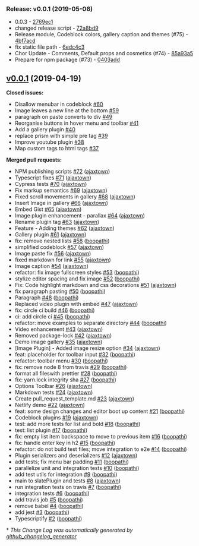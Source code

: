 ### Release: v0.0.1 (2019-05-06)

- 0.0.3 - <a href="https://github.com/letterpad/editor/commit/2769ec17f2acf8d5a06d85a581fe4f137707b409">2769ec1</a>
- changed release script - <a href="https://github.com/letterpad/editor/commit/72a8bd96e3f2a3f61f2be8788717885ed61488a0">72a8bd9</a>
- Release module, Codeblock colors, gallery caption and themes (#75) - <a href="https://github.com/letterpad/editor/commit/4bf7acd0e9b6891a6bb4206f48ce50b2a1039cec">4bf7acd</a>
- fix static file path - <a href="https://github.com/letterpad/editor/commit/6edc4c303ffa0150658869dbee9e3d868fff0b6b">6edc4c3</a>
- Chor Update - Comments, Default props and cosmetics (#74) - <a href="https://github.com/letterpad/editor/commit/85a93a55980244261821526760d59c4e12ef1b0b">85a93a5</a>
- Prepare for npm package (#73) - <a href="https://github.com/letterpad/editor/commit/0403add8c54d71968da71a5c2ddb40c9310475f8">0403add</a>

## [v0.0.1](https://github.com/letterpad/editor/tree/v0.0.1) (2019-04-19)

**Closed issues:**

- Disallow menubar in codeblock [\#60](https://github.com/letterpad/editor/issues/60)
- Image leaves a new line at the bottom [\#59](https://github.com/letterpad/editor/issues/59)
- paragraph on paste converts to div [\#49](https://github.com/letterpad/editor/issues/49)
- Reorganise buttons in hover menu and toolbar [\#41](https://github.com/letterpad/editor/issues/41)
- Add a gallery plugin [\#40](https://github.com/letterpad/editor/issues/40)
- replace prism with simple pre tag [\#39](https://github.com/letterpad/editor/issues/39)
- Improve youtube plugin [\#38](https://github.com/letterpad/editor/issues/38)
- Map custom tags to html tags [\#37](https://github.com/letterpad/editor/issues/37)

**Merged pull requests:**

- NPM publishing scripts [\#72](https://github.com/letterpad/editor/pull/72) ([ajaxtown](https://github.com/ajaxtown))
- Typescript fixes [\#71](https://github.com/letterpad/editor/pull/71) ([ajaxtown](https://github.com/ajaxtown))
- Cypress tests [\#70](https://github.com/letterpad/editor/pull/70) ([ajaxtown](https://github.com/ajaxtown))
- Fix markup semantics [\#69](https://github.com/letterpad/editor/pull/69) ([ajaxtown](https://github.com/ajaxtown))
- Fixed scroll movements in gallery [\#68](https://github.com/letterpad/editor/pull/68) ([ajaxtown](https://github.com/ajaxtown))
- Insert Image in gallery [\#66](https://github.com/letterpad/editor/pull/66) ([ajaxtown](https://github.com/ajaxtown))
- Embed Gist [\#65](https://github.com/letterpad/editor/pull/65) ([ajaxtown](https://github.com/ajaxtown))
- Image plugin enhancement - parallax [\#64](https://github.com/letterpad/editor/pull/64) ([ajaxtown](https://github.com/ajaxtown))
- Rename plugin tag [\#63](https://github.com/letterpad/editor/pull/63) ([ajaxtown](https://github.com/ajaxtown))
- Feature - Adding themes [\#62](https://github.com/letterpad/editor/pull/62) ([ajaxtown](https://github.com/ajaxtown))
- Gallery plugin [\#61](https://github.com/letterpad/editor/pull/61) ([ajaxtown](https://github.com/ajaxtown))
- fix: remove nested lists [\#58](https://github.com/letterpad/editor/pull/58) ([boopathi](https://github.com/boopathi))
- simplified codeblock [\#57](https://github.com/letterpad/editor/pull/57) ([ajaxtown](https://github.com/ajaxtown))
- Image paste fix [\#56](https://github.com/letterpad/editor/pull/56) ([ajaxtown](https://github.com/ajaxtown))
- fixed markdown for link [\#55](https://github.com/letterpad/editor/pull/55) ([ajaxtown](https://github.com/ajaxtown))
- Image caption [\#54](https://github.com/letterpad/editor/pull/54) ([ajaxtown](https://github.com/ajaxtown))
- refactor: fix image fullscreen styles [\#53](https://github.com/letterpad/editor/pull/53) ([boopathi](https://github.com/boopathi))
- stylize editor spacing and fix image [\#52](https://github.com/letterpad/editor/pull/52) ([boopathi](https://github.com/boopathi))
- Fix: Code highlight markdown and css decorations [\#51](https://github.com/letterpad/editor/pull/51) ([ajaxtown](https://github.com/ajaxtown))
- fix paragraph pasting [\#50](https://github.com/letterpad/editor/pull/50) ([boopathi](https://github.com/boopathi))
- Paragraph [\#48](https://github.com/letterpad/editor/pull/48) ([boopathi](https://github.com/boopathi))
- Replaced video plugin with embed [\#47](https://github.com/letterpad/editor/pull/47) ([ajaxtown](https://github.com/ajaxtown))
- fix: circle ci build [\#46](https://github.com/letterpad/editor/pull/46) ([boopathi](https://github.com/boopathi))
- ci: add circle ci [\#45](https://github.com/letterpad/editor/pull/45) ([boopathi](https://github.com/boopathi))
- refactor: move examples to separate directory [\#44](https://github.com/letterpad/editor/pull/44) ([boopathi](https://github.com/boopathi))
- Video enhancement [\#43](https://github.com/letterpad/editor/pull/43) ([ajaxtown](https://github.com/ajaxtown))
- Removed package-lock [\#42](https://github.com/letterpad/editor/pull/42) ([ajaxtown](https://github.com/ajaxtown))
- Demo image gallery [\#35](https://github.com/letterpad/editor/pull/35) ([ajaxtown](https://github.com/ajaxtown))
- \[Image Plugin\] - Added image resize option [\#34](https://github.com/letterpad/editor/pull/34) ([ajaxtown](https://github.com/ajaxtown))
- feat: placeholder for toolbar input [\#32](https://github.com/letterpad/editor/pull/32) ([boopathi](https://github.com/boopathi))
- refactor: toolbar menu [\#30](https://github.com/letterpad/editor/pull/30) ([boopathi](https://github.com/boopathi))
- fix: remove node 8 from travis [\#29](https://github.com/letterpad/editor/pull/29) ([boopathi](https://github.com/boopathi))
- format all fileswith prettier [\#28](https://github.com/letterpad/editor/pull/28) ([boopathi](https://github.com/boopathi))
- fix: yarn.lock integrity sha [\#27](https://github.com/letterpad/editor/pull/27) ([boopathi](https://github.com/boopathi))
- Options Toolbar [\#26](https://github.com/letterpad/editor/pull/26) ([ajaxtown](https://github.com/ajaxtown))
- Markdown tests [\#24](https://github.com/letterpad/editor/pull/24) ([ajaxtown](https://github.com/ajaxtown))
- Create pull_request_template.md [\#23](https://github.com/letterpad/editor/pull/23) ([ajaxtown](https://github.com/ajaxtown))
- Netlify demo [\#22](https://github.com/letterpad/editor/pull/22) ([ajaxtown](https://github.com/ajaxtown))
- feat: some design changes and editor boot up content [\#21](https://github.com/letterpad/editor/pull/21) ([boopathi](https://github.com/boopathi))
- Codeblock plugins [\#19](https://github.com/letterpad/editor/pull/19) ([ajaxtown](https://github.com/ajaxtown))
- test: add more tests for list and bold [\#18](https://github.com/letterpad/editor/pull/18) ([boopathi](https://github.com/boopathi))
- test: list plugin [\#17](https://github.com/letterpad/editor/pull/17) ([boopathi](https://github.com/boopathi))
- fix: empty list item backspace to move to previous item [\#16](https://github.com/letterpad/editor/pull/16) ([boopathi](https://github.com/boopathi))
- fix: handle enter key in h2 [\#15](https://github.com/letterpad/editor/pull/15) ([boopathi](https://github.com/boopathi))
- refactor: do not build test files; move integration to e2e [\#14](https://github.com/letterpad/editor/pull/14) ([boopathi](https://github.com/boopathi))
- Plugin serializers and deserializers [\#12](https://github.com/letterpad/editor/pull/12) ([ajaxtown](https://github.com/ajaxtown))
- add tests; fix menu bar padding [\#11](https://github.com/letterpad/editor/pull/11) ([boopathi](https://github.com/boopathi))
- parallelize unit and integration tests [\#10](https://github.com/letterpad/editor/pull/10) ([boopathi](https://github.com/boopathi))
- add test utils for integration [\#9](https://github.com/letterpad/editor/pull/9) ([boopathi](https://github.com/boopathi))
- main to slatePlugin and tests [\#8](https://github.com/letterpad/editor/pull/8) ([ajaxtown](https://github.com/ajaxtown))
- run integration tests on travis [\#7](https://github.com/letterpad/editor/pull/7) ([boopathi](https://github.com/boopathi))
- integration tests [\#6](https://github.com/letterpad/editor/pull/6) ([boopathi](https://github.com/boopathi))
- add travis job [\#5](https://github.com/letterpad/editor/pull/5) ([boopathi](https://github.com/boopathi))
- remove babel [\#4](https://github.com/letterpad/editor/pull/4) ([boopathi](https://github.com/boopathi))
- add jest [\#3](https://github.com/letterpad/editor/pull/3) ([boopathi](https://github.com/boopathi))
- Typescriptify [\#2](https://github.com/letterpad/editor/pull/2) ([boopathi](https://github.com/boopathi))

\* _This Change Log was automatically generated by [github_changelog_generator](https://github.com/skywinder/Github-Changelog-Generator)_
